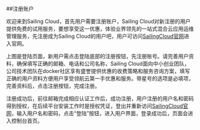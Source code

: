 ##注册账户


欢迎来到Sailing Cloud，首先用户需要注册账户，Sailing Cloud对新注册的用户提供免费的试用服务，要想享受这一优惠，体验业界领先的一站式混合云应用运维管理服务，先注册成为Sailing Cloud的用户吧，用户可访问[SailingCloud官网](https://183.129.190.82:9000/)进入官网。



上图是登陆页面，新用户需点击登陆底部的注册按钮，先注册账号。请完善用户资料，确保填写正确的邮箱、电话和公司名称，Sailing Cloud面向中小创业团队，公司技术团队在docker社区享有盛誉提供优惠的收费策略和服务咨询方案，填写正确的用户资料方便用户享受领航云第一手优惠和服务。带星号的选项是必填项，完善资料后，点击注册按钮，完成注册。



注册成功后，前往邮箱完成相应认证工作后，成功注册，用户注册的用户名和密码得到授权，在后续平台安装工作时是授权凭证，登出并重新访问[SailingCloud官网](https://183.129.190.82:9000/)，输入用户名和密码，点击“登陆”按钮，进入用户界面，登录成功后，页面会进入控制台首页。